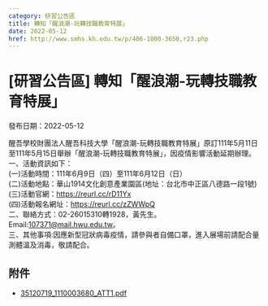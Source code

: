 ```yaml
---
category: 研習公告區
title: 轉知「醒浪潮-玩轉技職教育特展」
date: 2022-05-12
href: http://www.smhs.kh.edu.tw/p/406-1000-3650,r23.php
---
```


# [研習公告區] 轉知「醒浪潮-玩轉技職教育特展」

發布日期：2022-05-12

醒吾學校財團法人醒吾科技大學「醒浪潮-玩轉技職教育特展」原訂111年5月11日至111年5月15日舉辦「醒浪潮-玩轉技職教育特展」，因疫情影響活動延期辦理。  
一、活動資訊如下：  
(一)活動時間：111年6月9日（四）至111年6月12日（日）  
(二)活動地點：華山1914文化創意產業園區(地址：台北市中正區八德路一段1號)  
(三)活動官網：https://reurl.cc/rD11Yx  
(四)活動報名網址：https://reurl.cc/zZWWpQ  
二、聯絡方式：02-26015310轉1928，黃先生。Email:107371@mail.hwu.edu.tw。  
三、其他事項:因應新型冠狀病毒疫情，請參與者自備口罩，進入展場前請配合量測體溫及消毒，敬請配合。

## 附件

- [35120719_1110003680_ATT1.pdf](https://www.smhs.kh.edu.tw/var/file/0/1000/attach/61/pta_3423_8379204_41865.pdf)
